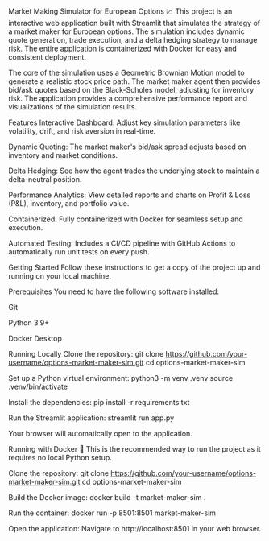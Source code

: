 Market Making Simulator for European Options 📈
This project is an interactive web application built with Streamlit that simulates the strategy of a market maker for European options. The simulation includes dynamic quote generation, trade execution, and a delta hedging strategy to manage risk. The entire application is containerized with Docker for easy and consistent deployment.

The core of the simulation uses a Geometric Brownian Motion model to generate a realistic stock price path. The market maker agent then provides bid/ask quotes based on the Black-Scholes model, adjusting for inventory risk. The application provides a comprehensive performance report and visualizations of the simulation results.

Features
Interactive Dashboard: Adjust key simulation parameters like volatility, drift, and risk aversion in real-time.

Dynamic Quoting: The market maker's bid/ask spread adjusts based on inventory and market conditions.

Delta Hedging: See how the agent trades the underlying stock to maintain a delta-neutral position.

Performance Analytics: View detailed reports and charts on Profit & Loss (P&L), inventory, and portfolio value.

Containerized: Fully containerized with Docker for seamless setup and execution.

Automated Testing: Includes a CI/CD pipeline with GitHub Actions to automatically run unit tests on every push.


Getting Started
Follow these instructions to get a copy of the project up and running on your local machine.

Prerequisites
You need to have the following software installed:

Git

Python 3.9+

Docker Desktop

Running Locally
Clone the repository:
git clone https://github.com/your-username/options-market-maker-sim.git
cd options-market-maker-sim


Set up a Python virtual environment: 
python3 -m venv .venv
source .venv/bin/activate

Install the dependencies:
pip install -r requirements.txt

Run the Streamlit application:
streamlit run app.py

Your browser will automatically open to the application.

Running with Docker 🐳
This is the recommended way to run the project as it requires no local Python setup.

Clone the repository:
git clone https://github.com/your-username/options-market-maker-sim.git
cd options-market-maker-sim

Build the Docker image:
docker build -t market-maker-sim .

Run the container:
docker run -p 8501:8501 market-maker-sim

Open the application:
Navigate to http://localhost:8501 in your web browser.











